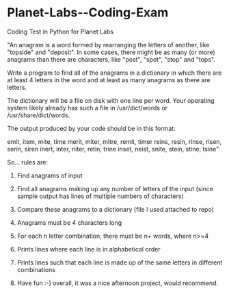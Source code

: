 # Planet-Labs--Coding-Exam
Coding Test in Python for Planet Labs


"An anagram is a word formed by rearranging the letters of another, like "topside" and "deposit". In some cases, there might be as many (or more) anagrams than there are characters, like "post", "spot", "stop" and "tops".

Write a program to find all of the anagrams in a dictionary in which there are at least 4 letters in the word and at least as many anagrams as there are letters.

The dictionary will be a file on disk with one line per word. Your operating system likely already has such a file in /usr/dict/words or /usr/share/dict/words.

The output produced by your code should be in this format:

emit, item, mite, time
merit, miter, mitre, remit, timer
reins, resin, rinse, risen, serin, siren
inert, inter, niter, retin, trine
inset, neist, snite, stein, stine, tsine"


So... rules are: 

1. Find anagrams of input 

2. Find all anagrams making up any number of letters of the input (since sample output has lines of multiple numbers of characters)

3. Compare these anagrams to a dictionary (file I used attached to repo)

4. Anagrams must be 4 characters long 

5. For each n letter combination, there must be n+ words, where n>=4

6. Prints lines where each line is in alphabetical order 

7. Prints lines such that each line is made up of the same letters in different combinations 

8. Have fun :-) overall, it was a nice afternoon project, would recommend. 
